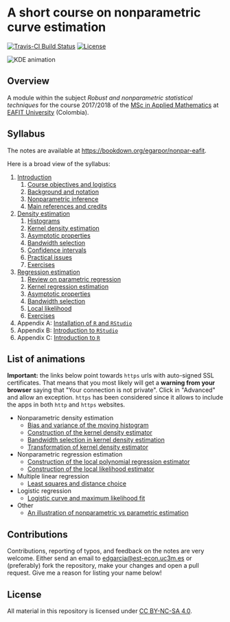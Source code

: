 # A short course on nonparametric curve estimation

[![Travis-CI Build Status](https://travis-ci.org/egarpor/SSS2-UC3M.svg?branch=master)](https://travis-ci.org/egarpor/nonpar-eafit)
[![License](https://img.shields.io/badge/license-CC_BY--NC--SA_4.0-blue.svg)](https://creativecommons.org/licenses/by-nc-sa/4.0/)

![KDE animation](https://github.com/egarpor/nonpar-eafit/blob/master/images/images/kde.gif)

## Overview

A module within the subject *Robust and nonparametric statistical techniques* for the course 2017/2018 of the [MSc in Applied Mathematics](http://www.eafit.edu.co/programas-academicos/posgrado/maestria-matematicas-aplicadas/Paginas/inicio.aspx) at [EAFIT University](http://www.eafit.edu.co/) (Colombia).

## Syllabus

The notes are available at <https://bookdown.org/egarpor/nonpar-eafit>.

Here is a broad view of the syllabus:

1.  [Introduction](https://bookdown.org/egarpor/nonpar-eafit)
    1.  [Course objectives and logistics](https://bookdown.org/egarpor/nonpar-eafit/intro-course.html)
    2.  [Background and notation](https://bookdown.org/egarpor/nonpar-eafit/intro-background.html)
    3.  [Nonparametric inference](https://bookdown.org/egarpor/nonpar-eafit/intro-nonpar.html)
    4.  [Main references and credits](https://bookdown.org/egarpor/nonpar-eafit/intro-credits.html)
2.  [Density estimation](https://bookdown.org/egarpor/nonpar-eafit/dens.html)
    1.  [Histograms](https://bookdown.org/egarpor/nonpar-eafit/dens-hist.html)
    2.  [Kernel density estimation](https://bookdown.org/egarpor/nonpar-eafit/dens-kde.html)
    3.  [Asymptotic properties](https://bookdown.org/egarpor/nonpar-eafit/dens-kdeasymp.html)
    4.  [Bandwidth selection](https://bookdown.org/egarpor/nonpar-eafit/dens-bwd.html)
    5.  [Confidence intervals](https://bookdown.org/egarpor/nonpar-eafit/dens-ci.html)
    6.  [Practical issues](https://bookdown.org/egarpor/nonpar-eafit/dens-prac.html)
    7.  [Exercises](https://bookdown.org/egarpor/nonpar-eafit/dens-exercises.html)
3.  [Regression estimation](https://bookdown.org/egarpor/nonpar-eafit/reg.html)
    1.  [Review on parametric regression](https://bookdown.org/egarpor/nonpar-eafit/reg-param.html)
    2.  [Kernel regression estimation](https://bookdown.org/egarpor/nonpar-eafit/reg-kre.html)
    3.  [Asymptotic properties](https://bookdown.org/egarpor/nonpar-eafit/reg-asymp.html)
    4.  [Bandwidth selection](https://bookdown.org/egarpor/nonpar-eafit/reg-bwd.html)
    5.  [Local likelihood](https://bookdown.org/egarpor/nonpar-eafit/reg-loclik.html)
    6.  [Exercises](https://bookdown.org/egarpor/nonpar-eafit/reg-exercises.html)
4.  Appendix A: [Installation of `R` and `RStudio`](https://bookdown.org/egarpor/nonpar-eafit/installation-of-r-and-rstudio.html)
5.  Appendix B: [Introduction to `RStudio`](https://bookdown.org/egarpor/nonpar-eafit/introduction-to-rstudio.html)
6.  Appendix C: [Introduction to `R`](https://bookdown.org/egarpor/nonpar-eafit/introduction-to-r.html)

## List of animations

**Important:** the links below point towards `https` urls with auto-signed SSL certificates. That means that you most likely will get a **warning from your browser** saying that "Your connection is not private". Click in "Advanced" and allow an exception. `https` has been considered since it allows to include the apps in both `http` and `https` websites.

* Nonparametric density estimation
	* [Bias and variance of the moving histogram](https://bookdown.org/egarpor/nonpar-eafit/dens-hist.html#dens-movhist)
	* [Construction of the kernel density estimator](https://bookdown.org/egarpor/nonpar-eafit/dens-kde.html)
	* [Bandwidth selection in kernel density estimation](https://bookdown.org/egarpor/nonpar-eafit/dens-bwd.html#dens-comp)
	* [Transformation of kernel density estimator](https://bookdown.org/egarpor/nonpar-eafit/dens-prac.html#dens-transf)
* Nonparametric regression estimation
	* [Construction of the local polynomial regression estimator](https://bookdown.org/egarpor/nonpar-eafit/reg-kre.html)
	* [Construction of the local likelihood estimator](https://bookdown.org/egarpor/nonpar-eafit/reg-loclik.html)
* Multiple linear regression
  * [Least squares and distance choice](https://bookdown.org/egarpor/nonpar-eafit/reg-param.html#reg-lin)
* Logistic regression
  * [Logistic curve and maximum likelihood fit](https://bookdown.org/egarpor/nonpar-eafit/reg-param.html#reg-log)
* Other
	* [An illustration of nonparametric vs parametric estimation](https://bookdown.org/egarpor/nonpar-eafit/intro-nonpar.html)

## Contributions

Contributions, reporting of typos, and feedback on the notes are very welcome. Either send an email to <edgarcia@est-econ.uc3m.es> or (preferably) fork the repository, make your changes and open a pull request. Give me a reason for listing your name below!

## License

All material in this repository is licensed under [CC BY-NC-SA 4.0](https://creativecommons.org/licenses/by-nc-sa/4.0/).
